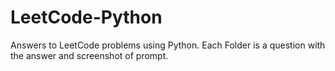 # LeetCode-Python
 Answers to LeetCode problems using Python. Each Folder is a question with the answer and screenshot of prompt.
